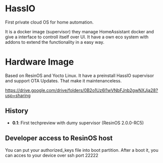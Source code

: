 # HassIO
First private cloud OS for home automation.

It is a docker image (supervisor) they manage HomeAssistant docker and give a interface to controll itself over UI. It have a own eco system with addons to extend the functionality in a easy way.

# Hardware Image
Based on ResinOS and Yocto Linux. It have a preinstall HassIO supervisor and support OTA Updates. That make it maintenanceless.

https://drive.google.com/drive/folders/0B2o1Uz6l1wVNbFJnb2gwNXJja28?usp=sharing

## History

- **0.1**: First techpreview with dumy supervisor (ResinOS 2.0.0-RC5)

## Developer access to ResinOS host
You can put your authorized_keys file into boot partition. After a boot it, you can acces to your device over ssh port 22222
